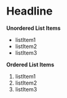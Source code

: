 # Headline

**Unordered List Items**
- listItem1
- listItem2
- listItem3<br>

  
**Ordered List Items**
1. listItem1
2. listItem2
3. listItem3

